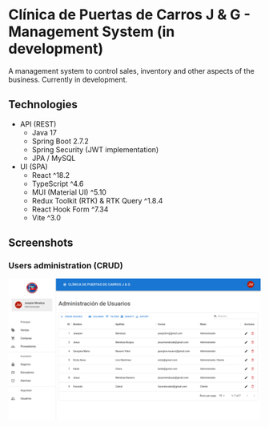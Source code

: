 # Clínica de Puertas de Carros J & G - Management System (in development)

A management system to control sales, inventory and other aspects of the business. Currently in development.

## Technologies

- API (REST)
  - Java 17
  - Spring Boot 2.7.2
  - Spring Security (JWT implementation)
  - JPA / MySQL
- UI (SPA)
  - React ^18.2
  - TypeScript ^4.6
  - MUI (Material UI) ^5.10
  - Redux Toolkit (RTK) & RTK Query ^1.8.4
  - React Hook Form ^7.34
  - Vite ^3.0

## Screenshots

### Users administration (CRUD)

![users admin](screenshots/users-admin.png)
